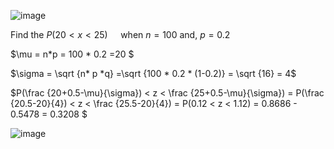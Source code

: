 ![image](https://github.com/user-attachments/assets/69224400-5ff5-42d1-abfa-c8da17ee80a1)  

Find the $P(20<x<25)\quad$  when $n = 100$ and, $p =0.2$  

$\mu = n*p = 100 * 0.2 =20 $  

$\sigma = \sqrt {n* p *q}  =\sqrt {100 * 0.2 * (1-0.2)} = \sqrt {16} = 4$  

$P(\frac {20+0.5-\mu}{\sigma}) < z < \frac {25+0.5-\mu}{\sigma}) =  P(\frac {20.5-20}{4}) < z < \frac {25.5-20}{4}) = P(0.12 < z < 1.12) = 0.8686 - 0.5478 = 0.3208 $ 



![image](https://github.com/user-attachments/assets/52e043c6-da76-44c0-bb4c-64ee05a8d83b)
